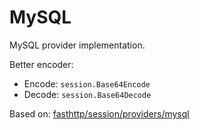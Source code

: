 # MySQL

MySQL provider implementation.

Better encoder:

- Encode: `session.Base64Encode`
- Decode: `session.Base64Decode`

Based on: [fasthttp/session/providers/mysql](https://github.com/fasthttp/session/tree/master/providers/mysql)

